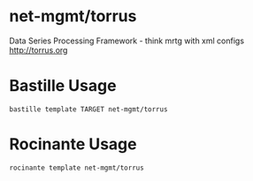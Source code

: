 # net-mgmt/torrus
Data Series Processing Framework - think mrtg with xml configs
http://torrus.org

# Bastille Usage
```shell
bastille template TARGET net-mgmt/torrus
```

# Rocinante Usage
```shell
rocinante template net-mgmt/torrus
```
